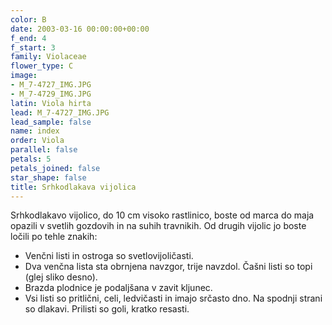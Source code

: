 ```yaml
---
color: B
date: 2003-03-16 00:00:00+00:00
f_end: 4
f_start: 3
family: Violaceae
flower_type: C
image:
- M_7-4727_IMG.JPG
- M_7-4729_IMG.JPG
latin: Viola hirta
lead: M_7-4727_IMG.JPG
lead_sample: false
name: index
order: Viola
parallel: false
petals: 5
petals_joined: false
star_shape: false
title: Srhkodlakava vijolica
---
```

Srhkodlakavo vijolico, do 10 cm visoko rastlinico, boste od marca do maja opazili v svetlih gozdovih in na suhih travnikih. Od drugih vijolic jo boste ločili po tehle znakih:

-   Venčni listi in ostroga so svetlovijoličasti.
-   Dva venčna lista sta obrnjena navzgor, trije navzdol. Čašni listi so topi (glej sliko desno).
-   Brazda plodnice je podaljšana v zavit kljunec.
-   Vsi listi so pritlični, celi, ledvičasti in imajo srčasto dno. Na spodnji strani so dlakavi. Prilisti so goli, kratko resasti.
